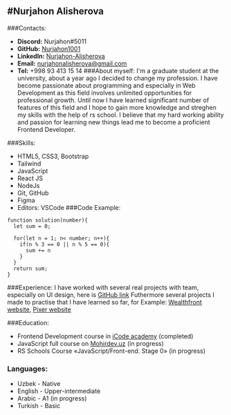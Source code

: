 
#Nurjahon Alisherova
---
###Contacts:
- __Discord:__ Nurjahon#5011
- __GitHub:__  [Nurjahon1001](https://GitHub/Nurjahon1001)
- __Linkedln:__ [Nurjahon-Alisherova](linkedin.com/in/nurjahon-alisherova-51815823a)
- __Email:__ nurjahonalisherova@gmail.com
- __Tel:__ +998 93 413 15 14
###About myself: 
I'm a graduate student at the university, about a year ago I decided to change my profession. I have become passionate about programming and especially in Web Development as this field involves unlimited opportunities for professional growth. Until now I have learned significant number of features of this field and I hope to gain more knowledge and streghen my skills with the help of rs school. I believe that my hard working ability and passion for learning new things lead me to become a proficient Frontend Developer.

###Skills: 

- HTML5, CSS3, Bootstrap
- Tailwind
- JavaScript
- React JS
- NodeJs
- Git, GitHub
- Figma
- Editors: VSCode
###Code Example:
```
function solution(number){
  let sum = 0;
  
  for(let n = 1; n< number; n++){
    if(n % 3 == 0 || n % 5 == 0){
      sum += n
    }
  }
  return sum;
} 
```

###Experience:
  I have worked with several real projects with team, especially on UI design, here is [GitHub link](https://github.com/ziyodbek0300/comston-web-ssr) 
  Futhermore several projects I made to practise that I have learned so far, for Example: [Wealthfront website](https://wealthfront-n.netlify.app/), [Pixer website](https://pixerwebsite.netlify.app/)

###Education:
- Frontend Development course in [iCode academy](https://www.facebook.com/icodeacademyuzb/?ref=py_c) (completed)
- JavaScript full course on [Mohirdev.uz](https://mohirdev.uz) (in progress)
- RS Schools Course «JavaScript/Front-end. Stage 0» (in progress)

### Languages:
- Uzbek - Native
- English - Upper-intermediate
- Arabic - A1 (in progress)
- Turkish - Basic